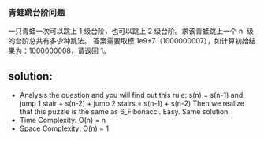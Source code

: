 ### 青蛙跳台阶问题

一只青蛙一次可以跳上 1 级台阶，也可以跳上 2 级台阶。求该青蛙跳上一个 n  级的台阶总共有多少种跳法。
答案需要取模 1e9+7（1000000007），如计算初始结果为：1000000008，请返回 1。

## solution:

- Analysis the question and you will find out this rule:
  s(n) = s(n-1) and jump 1 stair + s(n-2) + jump 2 stairs = s(n-1) + s(n-2)
  Then we realize that this puzzle is the same as 6_Fibonacci. Easy. Same solution.
- Time Complexity: O(n) = n
- Space Complexity: O(n) = 1
